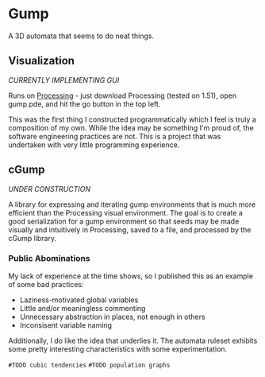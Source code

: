 # Gump
A 3D automata that seems to do neat things.


## Visualization

*CURRENTLY IMPLEMENTING GUI*

Runs on [Processing](http://processing.org/) - just download Processing
(tested on 1.51), open gump.pde, and hit the go button in the top left.

This was the first thing I constructed programmatically which I feel is
truly a composition of my own.  While the idea may be something I'm proud of, 
the software engineering practices are not.  This is a project that was undertaken
with very little programming experience.

## cGump

*UNDER CONSTRUCTION*

A library for expressing and iterating gump environments that is much more efficient
than the Processing visual environment.  The goal is to create a good serialization for a gump environment
so that seeds may be made visually and intuitively in Processing, saved to a file, and processed
by the cGump library.

### Public Abominations

My lack of experience at the time shows, so I published this as an example of some bad practices:

- Laziness-motivated global variables
- Little and/or meaningless commenting
- Unnecessary abstraction in places, not enough in others
- Inconsisent variable naming

Additionally, I do like the idea that underlies it.  The automata ruleset exhibits some pretty interesting
characteristics with some experimentation.

`#TODO cubic tendencies`
`#TODO population graphs`


